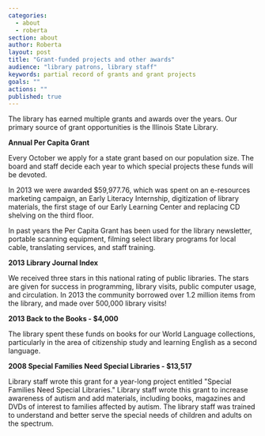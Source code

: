 ```yaml
---
categories: 
  - about
  - roberta
section: about
author: Roberta
layout: post
title: "Grant-funded projects and other awards"
audience: "library patrons, library staff"
keywords: partial record of grants and grant projects
goals: ""
actions: ""
published: true
---
```


The library has earned multiple grants and awards over the years. Our primary source of grant opportunities is the Illinois State Library.

**Annual Per Capita Grant**

Every October we apply for a state grant based on our population size. The board and staff decide each year to which special projects these funds will be devoted.

In 2013 we were awarded $59,977.76, which was spent on an e-resources marketing campaign, an Early Literacy Internship, digitization of library materials, the first stage of our Early Learning Center and replacing CD shelving on the third floor.

In past years the Per Capita Grant has been used for the library newsletter, portable scanning equipment, filming select library programs for local cable, translating services, and staff training.

**2013 Library Journal Index**

We received three stars in this national rating of public libraries. The stars are given for success in programming, library visits, public computer usage, and circulation. In 2013 the community borrowed over 1.2 million items from the library, and made over 500,000 library visits!

**2013 Back to the Books - $4,000**

The library spent these funds on books for our World Language collections, particularly in the area of citizenship study and learning English as a second language.


**2008 Special Families Need Special Libraries - $13,517**

Library staff wrote this grant for a year-long project entitled "Special Families Need Special Libraries." Library staff wrote this grant to increase awareness of autism and add materials, including books, magazines and DVDs of interest to families affected by autism. The library staff was trained to understand and better serve the special needs of children and adults on the spectrum.

